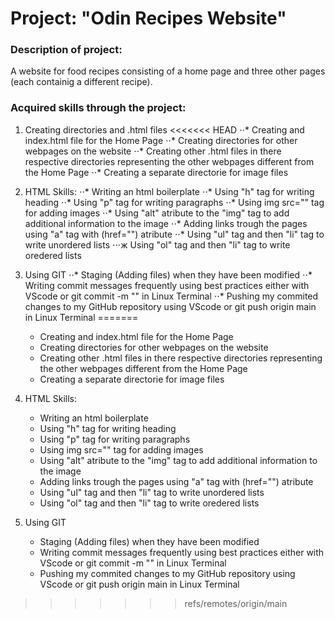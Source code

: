 # Project: "Odin Recipes Website"

### Description of project: 
A website for food recipes consisting of a home page and three other pages (each containig a different recipe).

### Acquired skills through the project:

1. Creating directories and .html files
<<<<<<< HEAD
⋅⋅* Creating and index.html file for the Home Page
⋅⋅* Creating directories for other webpages on the website
⋅⋅* Creating other .html files in there respective directories representing the other webpages different from the Home Page
⋅⋅* Creating a separate directorie for image files

2. HTML Skills:
⋅⋅* Writing an html boilerplate
⋅⋅* Using "h" tag for writing heading
⋅⋅* Using "p" tag for writing paragraphs
⋅⋅* Using img src="" tag for adding images
⋅⋅* Using "alt" atribute to the "img" tag to add additional information to the image
⋅⋅* Adding links trough the pages using "a" tag with (href="") atribute 
⋅⋅* Using "ul" tag and then "li" tag to write unordered lists
⋅⋅⋅ж Using "ol" tag and then "li" tag to write oredered lists

3. Using GIT
⋅⋅* Staging (Adding files) when they have been modified
⋅⋅* Writing commit messages frequently using best practices either with VScode or git commit -m "" in Linux Terminal
⋅⋅* Pushing my commited changes to my GitHub repository using VScode or git push origin main in Linux Terminal
=======
    - Creating and index.html file for the Home Page
    - Creating directories for other webpages on the website
    - Creating other .html files in there respective directories representing the other webpages different from the Home Page
    - Creating a separate directorie for image files

2. HTML Skills:
    - Writing an html boilerplate
    - Using "h" tag for writing heading
    - Using "p" tag for writing paragraphs
    - Using img src="" tag for adding images
    - Using "alt" atribute to the "img" tag to add additional information to the image
    - Adding links trough the pages using "a" tag with (href="") atribute 
    - Using "ul" tag and then "li" tag to write unordered lists
    - Using "ol" tag and then "li" tag to write oredered lists

3. Using GIT
    - Staging (Adding files) when they have been modified
    - Writing commit messages frequently using best practices either with VScode or git commit -m "" in Linux Terminal
    - Pushing my commited changes to my GitHub repository using VScode or git push origin main in Linux Terminal
>>>>>>> refs/remotes/origin/main

